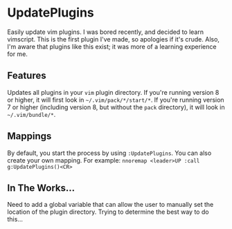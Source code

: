 # UpdatePlugins
Easily update vim plugins. I was bored recently, and decided to learn vimscript.
This is the first plugin I've made, so apologies if it's crude. Also, I'm aware
that plugins like this exist; it was more of a learning experience for me.

## Features
Updates all plugins in your `vim` plugin directory. If you're running version 8
or higher, it will first look in `~/.vim/pack/*/start/*`. If you're running
version 7 or higher (including version 8, but without the `pack` directory),
it will look in `~/.vim/bundle/*`.

## Mappings
By default, you start the process by using `:UpdatePlugins`. You can also create
your own mapping. For example: `nnoremap <leader>UP :call g:UpdatePlugins()<CR>`

## In The Works...
Need to add a global variable that can allow the user to manually set the
location of the plugin directory. Trying to determine the best way to do this...

